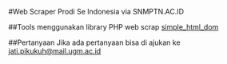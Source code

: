 #Web Scraper Prodi Se Indonesia via SNMPTN.AC.ID

##Tools
menggunakan library PHP web scrap 
[simple_html_dom](http://simplehtmldom.sourceforge.net/)

##Pertanyaan
Jika ada pertanyaan bisa di ajukan ke jati.pikukuh@mail.ugm.ac.id
